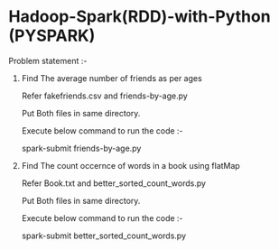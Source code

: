 # Hadoop-Spark(RDD)-with-Python (PYSPARK)

Problem statement :-
1) Find The average number of friends as per ages

    Refer fakefriends.csv and friends-by-age.py
    
    Put Both files in same directory.
    
    Execute below command to run the code :- 
    
    spark-submit friends-by-age.py
    
    
    
 2) Find The count occernce of words in a book using flatMap
 
    Refer Book.txt and better_sorted_count_words.py
    
    Put Both files in same directory.
    
    Execute below command to run the code :- 
    
    spark-submit better_sorted_count_words.py
